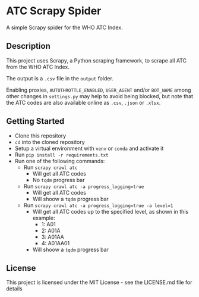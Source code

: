 # ATC Scrapy Spider
A simple Scrapy spider for the WHO ATC Index.

## Description
This project uses Scrapy, a Python scraping framework, to scrape all ATC from the WHO ATC Index.

The output is a `.csv` file in the `output` folder.

Enabling proxies, `AUTOTHROTTLE_ENABLED`, `USER_AGENT` and/or `BOT_NAME` among other changes in `settings.py` may help to avoid being blocked, but note that the ATC codes are also available online as `.csv`, `.json` or `.xlsx`.

## Getting Started
* Clone this repository
* `cd` into the cloned repository
* Setup a virtual environment with `venv` or `conda` and activate it
* Run `pip install -r requirements.txt`
* Run one of the following commands:
    * Run `scrapy crawl atc`
        * Will get all ATC codes
        * No `tqdm` progress bar
    * Run `scrapy crawl atc -a progress_logging=true`
        * Will get all ATC codes
        * Will shoow a `tqdm` progress bar
    * Run `scrapy crawl atc -a progress_logging=true -a level=1`
        * Will get all ATC codes up to the specified level, as shown in this example:
            * 1: A01
            * 2: A01A
            * 3: A01AA
            * 4: A01AA01
        * Will shoow a `tqdm` progress bar

## License
This project is licensed under the MIT License - see the LICENSE.md file for details